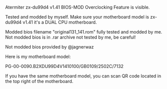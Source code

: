 Atermiter zx-du99d4 v1.41 BIOS-MOD
Overclocking Feature is visible.

Tested and modded by myself.
Make sure your motherboard model is zx-du99d4 v1.41 it's a DUAL CPU motherboard.

Modded bios filename "original131_141.rom" fully tested and modded by me.
Not modded bios is in .rar archive not tested by me, be careful!

Not modded bios provided by @jagnerwaz




Here is my motherboard model:

PG-00-0090.B2XDU99D4V1410100/GB0109/2502C/7132

If you have the same motherboard model, you can scan QR code located in the top right of the motherboard.
